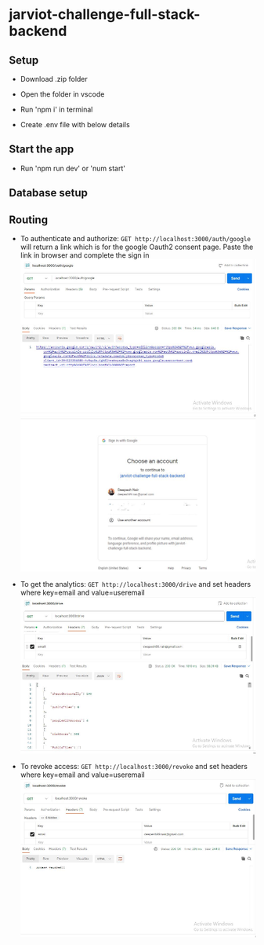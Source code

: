 
# jarviot-challenge-full-stack-backend

## Setup
- Download .zip folder

- Open the folder in vscode

- Run 'npm i' in terminal

- Create .env file with below details

## Start the app
- Run 'npm run dev' or 'num start'

## Database setup

## Routing
- To authenticate and authorize: `GET http://localhost:3000/auth/google` will return a link which is for the google Oauth2 consent page. Paste the link in browser and complete the sign in
![2](https://github.com/Deepesh99/media/blob/main/drive-app/auth1.JPG?raw=true)
![3](https://github.com/Deepesh99/media/blob/main/drive-app/auth2.JPG?raw=true)

- To get the analytics: `GET http://localhost:3000/drive` and set headers where key=email and value=useremail
![1](https://github.com/Deepesh99/media/blob/main/drive-app/result.JPG?raw=true) 

- To revoke access: `GET http://localhost:3000/revoke` and set headers where key=email and value=useremail
![4](https://github.com/Deepesh99/media/blob/main/drive-app/revoke.JPG?raw=true)
